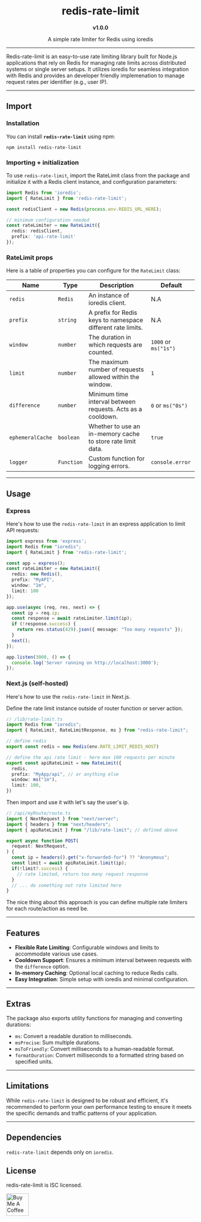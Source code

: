 <div align="center">
  <h1>redis-rate-limit</h1>
  <b>v1.0.0</b>
  <p>A simple rate limiter for Redis using ioredis</p>
</div>

---

Redis-rate-limit is an easy-to-use rate limiting library built for Node.js applications that rely on Redis for managing rate limits across distributed systems or single server setups. It utilizes ioredis for seamless integration with Redis and provides an developer friendly implemenation to manage request rates per identifier (e.g., user IP).

---

## Import

### Installation

You can install **`redis-rate-limit`** using npm:

```
npm install redis-rate-limit
```

### Importing + initialization

To use `redis-rate-limit`, import the RateLimit class from the package and initialize it with a Redis client instance, and configuration parameters:

```typescript
import Redis from 'ioredis';
import { RateLimit } from 'redis-rate-limit';

const redisClient = new Redis(process.env.REDIS_URL_HERE);

// minimum configuration needed
const rateLimiter = new RateLimit({
  redis: redisClient,
  prefix: 'api-rate-limit'
});
```

### RateLimit props

Here is a table of properties you can configure for the `RateLimit` class:

| Name             | Type       | Description                                                 | Default
| ---------------- | ---------- | ----------------------------------------------------------- | -------------------- |
| `redis`          | `Redis`    | An instance of ioredis client.                              | N.A                  |
| `prefix`         | `string`   | A prefix for Redis keys to namespace different rate limits. | N.A                  |
| `window`         | `number`   | The duration in which requests are counted.                 | `1000` or `ms("1s")` |
| `limit`          | `number`   | The maximum number of requests allowed within the window.   | `1`                  |
| `difference`     | `number`   | Minimum time interval between requests. Acts as a cooldown. | `0` or `ms("0s")`    |
| `ephemeralCache` | `boolean`  | Whether to use an in-memory cache to store rate limit data. | `true`               |
| `logger`         | `Function` | Custom function for logging errors.                         | `console.error`      |

---

## Usage

### Express

Here's how to use the `redis-rate-limit` in an express application to limit API requests:

```typescript
import express from 'express';
import Redis from "ioredis";
import { RateLimit } from 'redis-rate-limit';

const app = express();
const rateLimiter = new RateLimit({
  redis: new Redis(),
  prefix: "MyAPI",
  window: "1m",
  limit: 100
});

app.use(async (req, res, next) => {
  const ip = req.ip;
  const response = await rateLimiter.limit(ip);
  if (!response.success) {
    return res.status(429).json({ message: "Too many requests" });
  }
  next();
});

app.listen(3000, () => {
  console.log('Server running on http://localhost:3000');
});
```

### Next.js (self-hosted)

Here's how to use the `redis-rate-limit` in Next.js. 

Define the rate limit instance outside of router function or server action.
```typescript
// /lib/rate-limit.ts
import Redis from "ioredis";
import { RateLimit, RateLimitResponse, ms } from "redis-rate-limit";

// define redis
export const redis = new Redis(env.RATE_LIMIT_REDIS_HOST)

// define the api rate limit - here max 100 requests per minute
export const apiRateLimit = new RateLimit({
  redis,
  prefix: "MyApp/api", // or anything else
  window: ms("1m"),
  limit: 100,
})
```
Then import and use it with let's say the user's ip.
```typescript
// /api/myRoute/route.ts
import { NextRequest } from "next/server";
import { headers } from "next/headers";
import { apiRateLimit } from "/lib/rate-limit"; // defined above

export async function POST(
  request: NextRequest,
) {
  const ip = headers().get("x-forwarded-for") ?? "Anonymous";
  const limit = await apiRateLimit.limit(ip);
  if(!limit?.success) {
    // rate limited, return too many request response
  }
  // ... do something not rate limited here
}
```

The nice thing about this approach is you can define multiple rate limiters for each route/action as need be.

---

## Features

- **Flexible Rate Limiting**: Configurable windows and limits to accommodate various use cases.
- **Cooldown Support**: Ensures a minimum interval between requests with the `difference` option.
- **In-memory Caching**: Optional local caching to reduce Redis calls.
- **Easy Integration**: Simple setup with ioredis and minimal configuration.

---

## Extras

The package also exports utility functions for managing and converting durations:

- `ms`: Convert a readable duration to milliseconds.
- `msPrecise`: Sum multiple durations.
- `msToFriendly`: Convert milliseconds to a human-readable format.
- `formatDuration`: Convert milliseconds to a formatted string based on specified units.

---

## Limitations

While `redis-rate-limit` is designed to be robust and efficient, it's recommended to perform your own performance testing to ensure it meets the specific demands and traffic patterns of your application.

---

## Dependencies

`redis-rate-limit` depends only on `ioredis`.

## License

redis-rate-limit is ISC licensed.

<a href="https://www.buymeacoffee.com/alexvencel" target="_blank"><img src="https://cdn.buymeacoffee.com/buttons/v2/default-yellow.png" alt="Buy Me A Coffee" height="60" /></a>